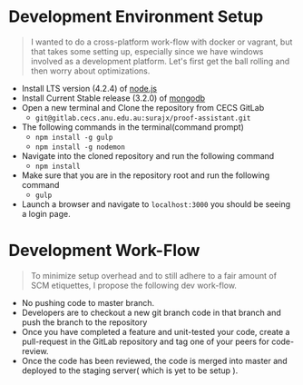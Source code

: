 # Development Environment Setup

> I wanted to do a cross-platform work-flow with docker or vagrant, but that takes some setting up, especially since we have windows involved as a development platform. Let's first get the ball rolling and then worry about optimizations.

* Install LTS version (4.2.4) of [node.js](https://nodejs.org/en/download/)
* Install Current Stable release (3.2.0) of [mongodb](https://www.mongodb.org/downloads#production)
* Open a new terminal and Clone the repository from CECS GitLab
  - `git@gitlab.cecs.anu.edu.au:surajx/proof-assistant.git`
* The following commands in the terminal(command prompt)
  - `npm install -g gulp`
  - `npm install -g nodemon`
* Navigate into the cloned repository and run the following command
  - `npm install`
* Make sure that you are in the repository root and run the following command
  - `gulp`
* Launch a browser and navigate to `localhost:3000` you should be seeing a login page.

# Development Work-Flow

> To minimize setup overhead and to still adhere to a fair amount of SCM etiquettes, I propose the following dev work-flow.

* No pushing code to master branch.
* Developers are to checkout a new git branch code in that branch and push the branch to the repository
* Once you have completed a feature and unit-tested your code, create a pull-request in the GitLab repository and tag one of your peers for code-review. 
* Once the code has been reviewed, the code is merged into master and deployed to the staging server( which is yet to be setup ).
